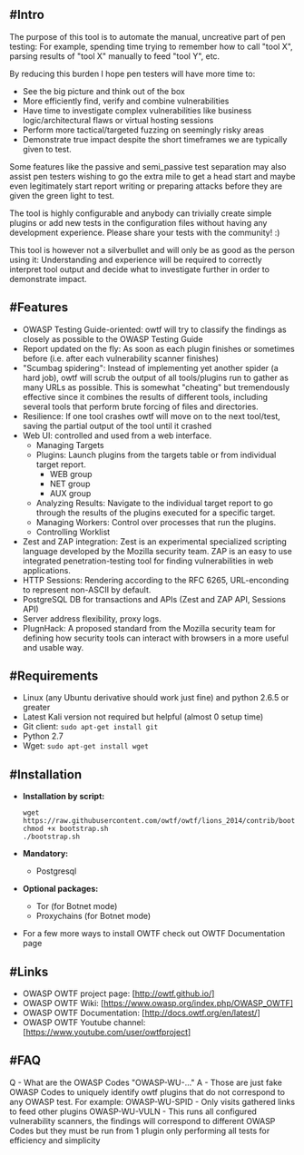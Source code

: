 #**Intro**
-----
The purpose of this tool is to automate the manual, uncreative part of pen testing: For example, spending time trying to remember how to call "tool X", parsing results of "tool X" manually to feed "tool Y", etc.

By reducing this burden I hope pen testers will have more time to:
- See the big picture and think out of the box
- More efficiently find, verify and combine vulnerabilities 
- Have time to investigate complex vulnerabilities like business logic/architectural flaws or virtual hosting sessions
- Perform more tactical/targeted fuzzing on seemingly risky areas
- Demonstrate true impact despite the short timeframes we are typically given to test.

Some features like the passive and semi_passive test separation may also assist pen testers wishing to go the extra mile to get a head start and maybe even legitimately start report writing or preparing attacks before they are given the green light to test.

The tool is highly configurable and anybody can trivially create simple plugins or add new tests in the configuration files without having any development experience. Please share your tests with the community! :)

This tool is however not a silverbullet and will only be as good as the person using it: Understanding and experience will be required to correctly interpret tool output and decide what to investigate further in order to demonstrate impact.

#**Features**
--------
- OWASP Testing Guide-oriented: owtf will try to classify the findings as closely as possible to the OWASP Testing Guide
- Report updated on the fly: As soon as each plugin finishes or sometimes before (i.e. after each vulnerability scanner finishes)
- "Scumbag spidering": Instead of implementing yet another spider (a hard job), owtf will scrub the output of all tools/plugins run to gather as many URLs as possible. This is somewhat "cheating" but tremendously effective since it combines the results of different tools, including several tools that perform brute forcing of files and directories.
- Resilience: If one tool crashes owtf will move on to the next tool/test, saving the partial output of the tool until it crashed
- Web UI: controlled and used from a web interface.
  - Managing Targets
  - Plugins: Launch plugins from the targets table or from individual target report.
    * WEB group
    * NET group
    * AUX group
  - Analyzing Results: Navigate to the individual target report to go through the results of the plugins executed for a specific target.
  - Managing Workers: Control over processes that run the plugins.
  - Controlling Worklist
- Zest and ZAP integration: Zest is an experimental specialized scripting language developed by the Mozilla security team. ZAP is an easy to use integrated penetration-testing tool for finding vulnerabilities in web applications.
- HTTP Sessions: Rendering according to the RFC 6265, URL-enconding to represent non-ASCII by default.
- PostgreSQL DB for transactions and APIs (Zest and ZAP API, Sessions API)
- Server address flexibility, proxy logs.
- PlugnHack: A proposed standard from the Mozilla security team for defining how security tools can interact with browsers in a more useful and usable way.

#**Requirements**
------------
- Linux (any Ubuntu derivative should work just fine) and python 2.6.5 or greater
- Latest Kali version not required but helpful (almost 0 setup time)
- Git client: 
  `sudo apt-get install git` 
- Python 2.7
- Wget: 
  `sudo apt-get install wget`

#**Installation**
------------
- **Installation by script:**
  ```
  wget https://raw.githubusercontent.com/owtf/owtf/lions_2014/contrib/bootstrap.sh
  chmod +x bootstrap.sh
  ./bootstrap.sh
  ```
  
- **Mandatory:** 
  * Postgresql

- **Optional packages:** 
  * Tor (for Botnet mode)
  * Proxychains (for Botnet mode)

- For a few more ways to install OWTF check out OWTF Documentation page

#**Links**
-----------
- OWASP OWTF project page: [http://owtf.github.io/]
- OWASP OWTF Wiki: [https://www.owasp.org/index.php/OWASP_OWTF]
- OWASP OWTF Documentation: [http://docs.owtf.org/en/latest/]
- OWASP OWTF Youtube channel: [https://www.youtube.com/user/owtfproject]

#**FAQ**
---
Q - What are the OWASP Codes "OWASP-WU-..."
A - Those are just fake OWASP Codes to uniquely identify owtf plugins that do not correspond to any OWASP test. For example:
OWASP-WU-SPID - Only visits gathered links to feed other plugins
OWASP-WU-VULN - This runs all configured vulnerability scanners, the findings will correspond to different OWASP Codes but they must be run from 1 plugin only performing all tests for efficiency and simplicity



